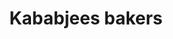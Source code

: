 ---
title: "Kababjees bakers"
url: /karachi/kababjees-bakers-w4j2-p5h-block-4-gulshan-e-iqbal/
shop: bakery
---